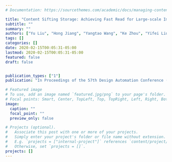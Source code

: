 ```yaml
---
# Documentation: https://sourcethemes.com/academic/docs/managing-content/

title: "Content Sifting Storage: Achieving Fast Read for Large-scale Image Dataset Analysis. (Accepted, To Appear)"
subtitle: ""
summary: ""
authors: ["Yu Liu", "Hong Jiang", "Yangtao Wang", "Ke Zhou", "Yifei Liu", "Li Liu"]
tags: []
categories: []
date: 2020-02-15T00:05:31-05:00
lastmod: 2020-02-15T00:05:31-05:00
featured: false
draft: false


publication_types: ["1"]
publication: "In Proceedings of the 57th Design Automation Conference (DAC), San Francisco, CA."

# Featured image
# To use, add an image named `featured.jpg/png` to your page's folder.
# Focal points: Smart, Center, TopLeft, Top, TopRight, Left, Right, BottomLeft, Bottom, BottomRight.
image:
  caption: ""
  focal_point: ""
  preview_only: false

# Projects (optional).
#   Associate this post with one or more of your projects.
#   Simply enter your project's folder or file name without extension.
#   E.g. `projects = ["internal-project"]` references `content/project/deep-learning/index.md`.
#   Otherwise, set `projects = []`.
projects: []
---
```

